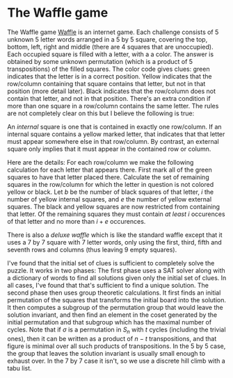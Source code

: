 The Waffle game
===============

The Waffle game [Waffle](https://wafflegame.net/daily) is an
internet game.  Each challenge consists of 5 unknown 5 letter words
arranged in a 5 by 5 square, covering the top, bottom, left, right and
middle (there are 4 squares that are unoccupied).  Each occupied
square is filled with a letter, with a a color.  The answer is
obtained by some unknown permutation (which is a product of 5
transpositions) of the filled squares.  The color code gives clues:
green indicates that the letter is in a correct position.  Yellow
indicates that the row/column containing that square contains that
letter, but not in that position (more detail later).  Black indicates
that the row/column does not contain that letter, and not in that
position.  There's an extra condition if more than one square in a
row/column contains the same letter.  The rules are not completely
clear on this but I believe the following is true:

An *internal* square is one that is contained in exactly one
row/column.  If an internal square contains a yellow marked letter,
that indicates that that letter must appear somewhere else in that
row/column. By contrast, an external square only implies that it must
appear in the contained row or column.

Here are the details: For each row/column we make the following
calculation for each letter that appears there.  First mark all of the
green squares to have that letter placed there. Calculate the set of
remaining squares in the row/column for which the letter in question
is not colored yellow or black.  Let $b$ be the number of black
squares of that letter, $i$ the number of yellow internal squares, and
$e$ the number of yellow external squares. The black and yellow
squares are now restricted from containing that letter. Of the
remaining squares they must contain *at least* $i$ occurences of that
letter and no more than $i + e$ occurences.

There is also a *deluxe waffle* which is like the standard waffle
except that it uses a 7 by 7 square with 7 letter words, only using
the first, third, fifth and seventh rows and columns (thus leaving 9
empty squares).

I've found that the initial set of clues is sufficient to completely
solve the puzzle.  It works in two phases: The first phase uses a SAT
solver along with a dictionary of words to find all solutions given
only the initial set of clues.  In all cases, I've found that that's
sufficient to find a unique solution.  The second phase then uses
group theoretic calculations.  It first finds an initial permutation
of the squares that transforms the initial board into the solution.
It then computes a subgroup of the permutation group that would leave
the solution invariant, and then find an element in the coset
generated by the initial permutation and that subgroup which has the
maximal number of cycles.  Note that if $\sigma$ is a permutation in
$`S_n`$ with $t$ cycles (including the trivial ones), then it can be
written as a product of $n-t$ transpositions, and that figure is
minimal over all such products of transpositions.  In the 5 by 5 case,
the group that leaves the solution invariant is usually small enough
to exhaust over.  In the 7 by 7 case it isn't, so we use a discrete
hill climb with a tabu list.

